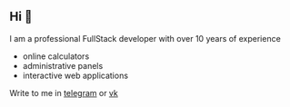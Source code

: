 ## Hi 👋

I am a professional FullStack developer with over 10 years of experience
- online calculators
- administrative panels
- interactive web applications 


Write to me in [telegram](t.me/rysev_a) or [vk](https://vk.com/alexeirysev)
